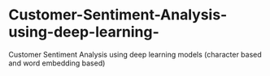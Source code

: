 # Customer-Sentiment-Analysis-using-deep-learning-
Customer Sentiment Analysis using deep learning models (character based and word embedding based)
